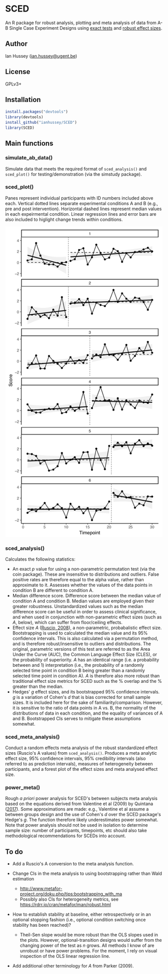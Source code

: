 # SCED

An R package for robust analysis, plotting and meta analysis of data from A-B Single Case Experiment Designs using [exact tests](https://en.wikipedia.org/wiki/Exact_test) and [robust effect sizes](https://www.ncbi.nlm.nih.gov/pubmed/18331151).

## Author

Ian Hussey (ian.hussey@ugent.be)

## License

GPLv3+

## Installation

```R
install.packages("devtools")
library(devtools)
install_github("ianhussey/SCED")
library(SCED)
```

## Main functions 

### simulate_ab_data()

Simulate data that meets the required format of `sced_analysis()` and `sced_plot()` for testing/demonstration (via the simstudy package).

### sced_plot()

Panes represent individual participants with ID numbers included above each. Vertical dotted lines separate experimental conditions A and B (e.g., pre and post intervention). Horizontal dashed lines represent median values in each expeirmental condition. Linear regression lines and error bars are also included to higlight change trends within conditions. 

![plot](./screenshots/plot.png)

### sced_analysis()

Calculates the following statistics:

- An exact *p* value for using a non-parametric permutation test (via the coin package). These are insensitive to distributions and outliers. False positive rates are therefore equal to the alpha value, rather than approximate to it. Assesses whether the values of the data points in condition B are different to condition A.
- Median difference score. Difference score between the median value of condition A and condition B. Median values are employed given their greater robustness. Unstandardized values such as the median difference score can be useful in order to assess clinical significance, and when used in conjunction with non-parametric effect sizes (such as *A*, below), which can suffer from floor/ceiling effects.  
- Effect size *A* ([Ruscio, 2008](https://www.ncbi.nlm.nih.gov/pubmed/18331151)), a non-parametric, probabalistic effect size. Bootstrapping is used to calculated the median value and its 95% confidence intervals. This is also calculated via a permutation method, and is therefore robust/insensitive to outliers and distributions. The original, parametric versions of this test are referred to as the Area Under the Curve (AUC), the Common Language Effect Size (CLES), or the probability of superiority. *A* has an identical range (i.e. a probability between and 1) interpretation (i.e., the probability of a randomly selected time point in condition B being greater than a randomly selected time point in condition A). *A* is therefore also more robust than traditional effect size metrics for SCED such as the % overlap and the % greater than the median.
- Hedges' *g* effect sizes, and its bootstrapped 95% confidence intervals. *g* is a variation of Cohen's *d* that is bias corrected for small sample sizes. It is included here for the sake of familiarity/comparison. However, it is sensitive to the ratio of data points in A vs. B, the normality of the distributions of data in each condition, and the equality of variances of A and B. Bootstrapped CIs serves to mitigate these assumptions somewhat.

### sced_meta_analysis()

Conduct a random effects meta analysis of the robust standardized effect sizes (Ruscio's A values) from `sced_analysis()`. Produces a meta analytic effect size, 95% confidence intervals, 95% credibility intervals (also referred to as prediction intervals), measures of heterogeneity between participants, and a forest plot of the effect sizes and meta analysed effect size. 

### power_meta()

Rough *a priori* power analysis for SCED's between subjects meta analysis based on the equations derived from Valentine et al (2009) by Quintana ([2017](https://towardsdatascience.com/how-to-calculate-statistical-power-for-your-meta-analysis-e108ee586ae8)). Some approximations are made: e.g., Valentine et al assume a between groups design and the use of Cohen's *d* over the SCED package's Hedge's *g*. The function therefore likely underestimates power somewhat. Note that power analysis should not be used in isolation to determine sample size: number of participants, timepoints, etc should also take methodological recommendations for SCEDs into account. 

## To do

- Add a Ruscio's A conversion to the meta analysis function.

- Change CIs in the meta analysis to using bootstrapping rather than Wald estimation

  - http://www.metafor-project.org/doku.php/tips:bootstrapping_with_ma
  - Possibly also CIs for heterogeneity metrics, see https://rdrr.io/cran/metafor/man/robust.html

- How to establish stability at baseline, either retrospectively or in an optional stopping fashion (i.e., optional condition switching once stability has been reached)?

  - Theil-Sen slope would be more robust than the OLS slopes used in the plots. However, optional-transition designs would suffer from the changing power of the test as *n* grows. All methods I know of are unrobust or have power problems. For the moment, I rely on visual inspection of the OLS linear regression line. 

- Add additional other terminology for *A* from Parker (2009). 

  